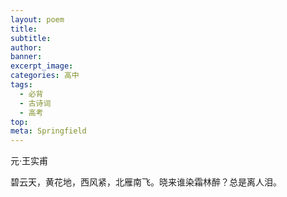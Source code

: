 ```yaml
---
layout: poem
title: 
subtitle: 
author: 
banner: 
excerpt_image: 
categories: 高中
tags:
  - 必背
  - 古诗词
  - 高考
top: 
meta: Springfield
---
```


元·王实甫

碧云天，黄花地，西风紧，北雁南飞。晓来谁染霜林醉？总是离人泪。

